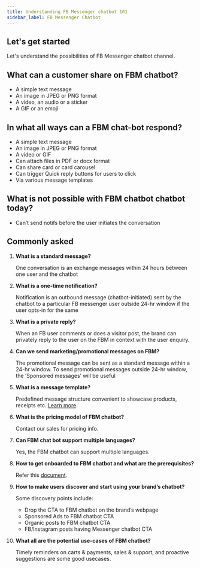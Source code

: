 ```yaml
---
title: Understanding FB Messenger chatbot 101
sidebar_label: FB Messenger Chatbot
---
```


## Let's get started

Let's understand the possibilities of FB Messenger chatbot channel.

## What can a customer share on FBM chatbot?

- A simple text message
- An image in JPEG or PNG format
- A video, an audio or a sticker
- A GIF or an emoji

## In what all ways can a FBM chat-bot respond?

- A simple text message
- An image in JPEG or PNG format
- A video or GIF
- Can attach files in PDF or docx format
- Can share card or card carousel
- Can trigger Quick reply buttons for users to click
- Via various message templates

## What is not possible with FBM chatbot chatbot today?

- Can’t send notifs before the user initiates the conversation

## Commonly asked

1.  **What is a standard message?**

    One conversation is an exchange messages within 24 hours between one user and the chatbot

2.  **What is a one-time notification?**

    Notification is an outbound message (chatbot-initiated) sent by the chatbot to a particular FB messenger user outside 24-hr window if the user opts-in for the same

3.  **What is a private reply?**

    When an FB user comments or does a visitor post, the brand can privately reply to the user on the FBM in context with the user enquiry.

4.  **Can we send marketing/promotional messages on FBM?**

    The promotional message can be sent as a standard message within a 24-hr window. To send promotional messages outside 24-hr window, the ‘Sponsored messages’ will be useful

5.  **What is a message template?**

    Predefined message structure convenient to showcase products, receipts etc. [Learn more](https://developers.facebook.com/docs/messenger-platform/send-messages/templates).

6.  **What is the pricing model of FBM chatbot?**

    Contact our sales for pricing info.

7.  **Can FBM chat bot support multiple languages?**

    Yes, the FBM chatbot can support multiple languages.

8.  **How to get onboarded to FBM chatbot and what are the prerequisites?**

    Refer this [document](https://docs.yellowmessenger.com/docs/documentation/channelConfiguration/fb-messenger).

9.  **How to make users discover and start using your brand’s chatbot?**

    Some discovery points include:

    - Drop the CTA to FBM chatbot on the brand’s webpage
    - Sponsored Ads to FBM chatbot CTA
    - Organic posts to FBM chatbot CTA
    - FB/Instagram posts having Messenger chatbot CTA

10. **What all are the potential use-cases of FBM chatbot?**

    Timely reminders on carts & payments, sales & support, and proactive suggestions are some good usecases.
